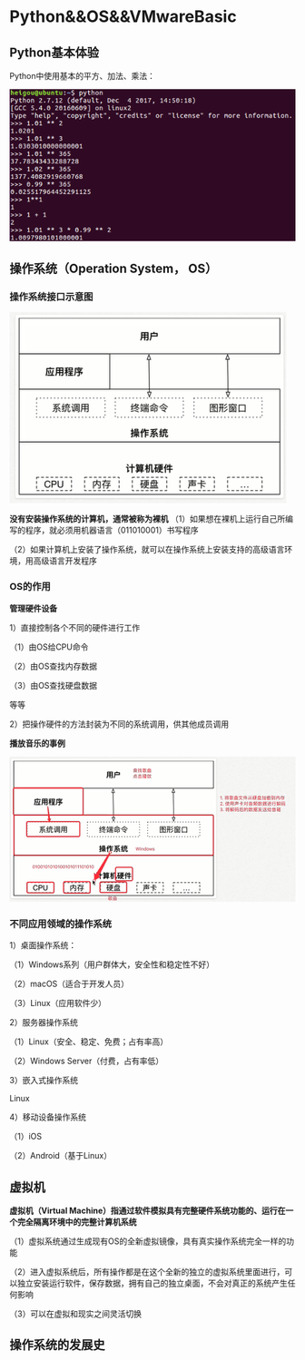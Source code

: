 # Python&&OS&&VMwareBasic
## Python基本体验

Python中使用基本的平方、加法、乘法：

![12](https://github.com/Renwoxin/Python/blob/master/image/12.png)

## 操作系统（Operation System， OS）

### 操作系统接口示意图

![13](https://github.com/Renwoxin/Python/blob/master/image/13.png)

**没有安装操作系统的计算机，通常被称为裸机**
（1）如果想在裸机上运行自己所编写的程序，就必须用机器语言（011010001）书写程序

（2）如果计算机上安装了操作系统，就可以在操作系统上安装支持的高级语言环境，用高级语言开发程序

### OS的作用
**管理硬件设备**

1）直接控制各个不同的硬件进行工作

（1）由OS给CPU命令

（2）由OS查找内存数据

（3）由OS查找硬盘数据

等等

2）把操作硬件的方法封装为不同的系统调用，供其他成员调用

**播放音乐的事例**

![14](https://github.com/Renwoxin/Python/blob/master/image/14.png)

### 不同应用领域的操作系统
1）桌面操作系统：

（1）Windows系列（用户群体大，安全性和稳定性不好）

（2）macOS（适合于开发人员）

（3）Linux（应用软件少）

2）服务器操作系统

（1）Linux（安全、稳定、免费；占有率高）

（2）Windows Server（付费，占有率低）

3）嵌入式操作系统

   Linux

4）移动设备操作系统

（1）iOS

（2）Android（基于Linux）

## 虚拟机

**虚拟机（Virtual Machine）指通过软件模拟具有完整硬件系统功能的、运行在一个完全隔离环境中的完整计算机系统**

（1）虚拟系统通过生成现有OS的全新虚拟镜像，具有真实操作系统完全一样的功能

（2）进入虚拟系统后，所有操作都是在这个全新的独立的虚拟系统里面进行，可以独立安装运行软件，保存数据，拥有自己的独立桌面，不会对真正的系统产生任何影响

（3）可以在虚拟和现实之间灵活切换

## 操作系统的发展史

